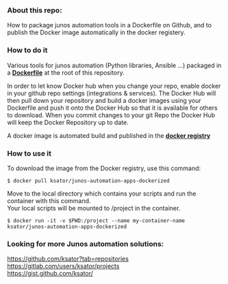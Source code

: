 ### About this repo:  
How to package junos automation tools in a Dockerfile on Github, and to publish the Docker image automatically in the docker registery.  

### How to do it
Various tools for junos automation (Python libraries, Ansible ...) packaged in a [**Dockerfile**](Dockerfile) at the root of this repository.  

In order to let know Docker hub when you change your repo, enable docker in your github repo settings (integrations & services). 
The Docker Hub will then pull down your repository and build a docker images using your Dockerfile and push it onto the Docker Hub so that it is available for others to download. When you commit changes to your git Repo the Docker Hub will keep the Docker Repository up to date.  

A docker image is automated build and published in the [**docker registry**](https://hub.docker.com/r/ksator/junos-automation-apps-dockerized/)  


### How to use it
To download the image from the Docker registry, use this command:

```
$ docker pull ksator/junos-automation-apps-dockerized
```

Move to the local directory which contains your scripts and run the container with this command.  
Your local scripts will be mounted to /project in the container.
```
$ docker run -it -v $PWD:/project --name my-container-name ksator/junos-automation-apps-dockerized
```

### Looking for more Junos automation solutions:  

https://github.com/ksator?tab=repositories  
https://gitlab.com/users/ksator/projects  
https://gist.github.com/ksator/  
